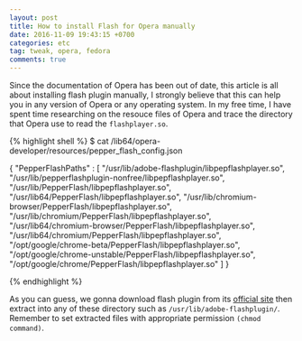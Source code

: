 ```yaml
---
layout: post
title: How to install Flash for Opera manually
date: 2016-11-09 19:43:15 +0700
categories: etc
tag: tweak, opera, fedora
comments: true
---
```

Since the documentation of Opera has been out of date, this article is all about installing flash plugin manually, I strongly believe that this can help you in any version of Opera or any operating system. In my free time, I have spent time researching on the resouce files of Opera and trace the directory that Opera use to read the `flashplayer.so`.

{% highlight shell %}
$ cat /lib64/opera-developer/resources/pepper_flash_config.json

{
  "PepperFlashPaths" : [
    "/usr/lib/adobe-flashplugin/libpepflashplayer.so",
    "/usr/lib/pepperflashplugin-nonfree/libpepflashplayer.so",
    "/usr/lib/PepperFlash/libpepflashplayer.so",
    "/usr/lib64/PepperFlash/libpepflashplayer.so",
    "/usr/lib/chromium-browser/PepperFlash/libpepflashplayer.so",
    "/usr/lib/chromium/PepperFlash/libpepflashplayer.so",
    "/usr/lib64/chromium-browser/PepperFlash/libpepflashplayer.so",
    "/usr/lib64/chromium/PepperFlash/libpepflashplayer.so",
    "/opt/google/chrome-beta/PepperFlash/libpepflashplayer.so",
    "/opt/google/chrome-unstable/PepperFlash/libpepflashplayer.so",
    "/opt/google/chrome/PepperFlash/libpepflashplayer.so"
  ]
}

{% endhighlight %}

As you can guess, we gonna download flash plugin from its [official site](https://get.adobe.com/flashplayer/) then extract into any of these directory such as `/usr/lib/adobe-flashplugin/`. Remember to set extracted files with appropriate permission `(chmod command)`.